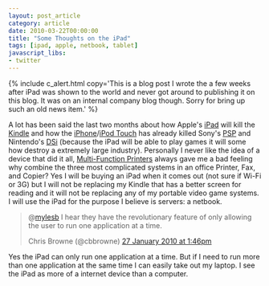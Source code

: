 ```yaml
---
layout: post_article
category: article
date: 2010-03-22T00:00:00
title: "Some Thoughts on the iPad"
tags: [ipad, apple, netbook, tablet]
javascript_libs:
- twitter
---
```


{% include c_alert.html copy='This is a blog post I wrote the a few weeks after iPad was shown to the world and never got around to publishing it on this blog. It was on an internal company blog though. Sorry for bring up such an old news item.' %}

A lot has been said the last two months about how Apple's [iPad](http://en.wikipedia.org/wiki/IPad "iPad") will kill the [Kindle](http://en.wikipedia.org/wiki/Kindle "Kindle") and how the [iPhone](http://en.wikipedia.org/wiki/IPhone "iPhone")/[iPod Touch](http://en.wikipedia.org/wiki/IPod_Touch "iPod Touch") has already killed Sony's [PSP](http://en.wikipedia.org/wiki/PSP "Playstation Portable") and Nintendo's [DSi](http://en.wikipedia.org/wiki/DSi "Nintendo DSi") (because the iPad will be able to play games it will some how destroy a extremely large industry). Personally I never like the idea of a device that did it all, [Multi-Function Printers](http://en.wikipedia.org/wiki/Multifunction_printer "Multifunction Printer") always gave me a bad feeling why combine the three most complicated systems in an office Printer, Fax, and Copier? Yes I will be buying an iPad when it comes out (not sure if Wi-Fi or 3G) but I will not be replacing my Kindle that has a better screen for reading and it will not be replacing any of my portable video game systems. I will use the iPad for the purpose I believe is servers: a netbook.

<blockquote class="blockquote blockquote--tweet twitter-tweet">
    <p>@<a href="http://twitter.com/mylesb">mylesb</a> I hear they have the revolutionary feature of only allowing the user to run one application at a time.</p>
    <p class="blockquote__footer">Chris Browne (@cbbrowne) <a href="http://twitter.com/cbbrowne/status/8295800525">27 January 2010 at 1:46pm</a></p>
</blockquote>

Yes the iPad can only run one application at a time. But if I need to run more than one application at the same time I can easily take out my laptop. I see the iPad as more of a internet device than a computer.

